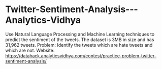 # Twitter-Sentiment-Analysis---Analytics-Vidhya
Use Natural Language Processing and Machine Learning techniques to predict the sentiment of the tweets. The dataset is 3MB in size and has 31,962 tweets.  Problem: Identify the tweets which are hate tweets and which are not.  Website: https://datahack.analyticsvidhya.com/contest/practice-problem-twitter-sentiment-analysis/
